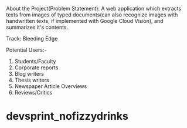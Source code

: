 About the Project(Problem Statement):
A web application which extracts texts from images of typed documents(can also recognize images with handwritten texts, if implemented with Google Cloud Vision), and summarizes it's contents.

Track: Bleeding Edge


Potential Users:-
1. Students/Faculty
2. Corporate reports
3. Blog writers
4. Thesis writers
5. Newspaper Article Overviews 
6. Reviews/Critics

# devsprint_nofizzydrinks
